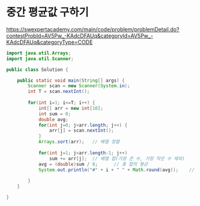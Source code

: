 # 중간 평균값 구하기
https://swexpertacademy.com/main/code/problem/problemDetail.do?contestProbId=AV5Pw_-KAdcDFAUq&categoryId=AV5Pw_-KAdcDFAUq&categoryType=CODE

```java
import java.util.Arrays;
import java.util.Scanner;

public class Solution {

	public static void main(String[] args) {
		Scanner scan = new Scanner(System.in);
		int T = scan.nextInt();
		
		for(int i=1; i<=T; i++) {
			int[] arr = new int[10];
			int sum = 0;
			double avg;
			for(int j=0; j<arr.length; j++) {
				arr[j] = scan.nextInt(); 
			}
			Arrays.sort(arr);	// 배열 정렬
			
			for(int j=1; j<arr.length-1; j++) 
				sum += arr[j];	// 배열 합(가장 큰 수, 가장 작은 수 제외)
			avg = (double)sum / 8;		// 총 합의 평균
			System.out.println("#" + i + " " + Math.round(avg));	// 소수점 첫번째 자리에서 반올림
			
		}
	}

}

```
